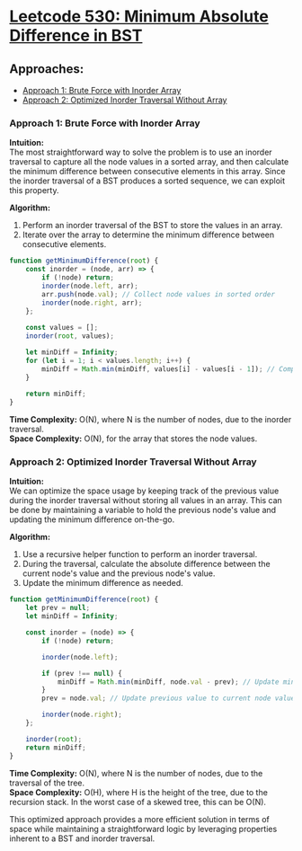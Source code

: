 # [Leetcode 530: Minimum Absolute Difference in BST](https://leetcode.com/problems/minimum-absolute-difference-in-bst/)

## Approaches:
- [Approach 1: Brute Force with Inorder Array](#approach-1-brute-force-with-inorder-array)
- [Approach 2: Optimized Inorder Traversal Without Array](#approach-2-optimized-inorder-traversal-without-array)

### Approach 1: Brute Force with Inorder Array

**Intuition:**  
The most straightforward way to solve the problem is to use an inorder traversal to capture all the node values in a sorted array, and then calculate the minimum difference between consecutive elements in this array. Since the inorder traversal of a BST produces a sorted sequence, we can exploit this property.

**Algorithm:**
1. Perform an inorder traversal of the BST to store the values in an array.
2. Iterate over the array to determine the minimum difference between consecutive elements.

```javascript
function getMinimumDifference(root) {
    const inorder = (node, arr) => {
        if (!node) return;
        inorder(node.left, arr);
        arr.push(node.val); // Collect node values in sorted order
        inorder(node.right, arr);
    };
    
    const values = [];
    inorder(root, values);

    let minDiff = Infinity;
    for (let i = 1; i < values.length; i++) {
        minDiff = Math.min(minDiff, values[i] - values[i - 1]); // Compute minimum difference
    }
    
    return minDiff;
}
```

**Time Complexity:** O(N), where N is the number of nodes, due to the inorder traversal.  
**Space Complexity:** O(N), for the array that stores the node values.

### Approach 2: Optimized Inorder Traversal Without Array

**Intuition:**  
We can optimize the space usage by keeping track of the previous value during the inorder traversal without storing all values in an array. This can be done by maintaining a variable to hold the previous node's value and updating the minimum difference on-the-go.

**Algorithm:**
1. Use a recursive helper function to perform an inorder traversal.
2. During the traversal, calculate the absolute difference between the current node's value and the previous node's value.
3. Update the minimum difference as needed.

```javascript
function getMinimumDifference(root) {
    let prev = null;
    let minDiff = Infinity;

    const inorder = (node) => {
        if (!node) return;

        inorder(node.left);

        if (prev !== null) {
            minDiff = Math.min(minDiff, node.val - prev); // Update minimum difference using current and previous values
        }
        prev = node.val; // Update previous value to current node value

        inorder(node.right);
    };

    inorder(root);
    return minDiff;
}
```

**Time Complexity:** O(N), where N is the number of nodes, due to the traversal of the tree.  
**Space Complexity:** O(H), where H is the height of the tree, due to the recursion stack. In the worst case of a skewed tree, this can be O(N). 

This optimized approach provides a more efficient solution in terms of space while maintaining a straightforward logic by leveraging properties inherent to a BST and inorder traversal.

